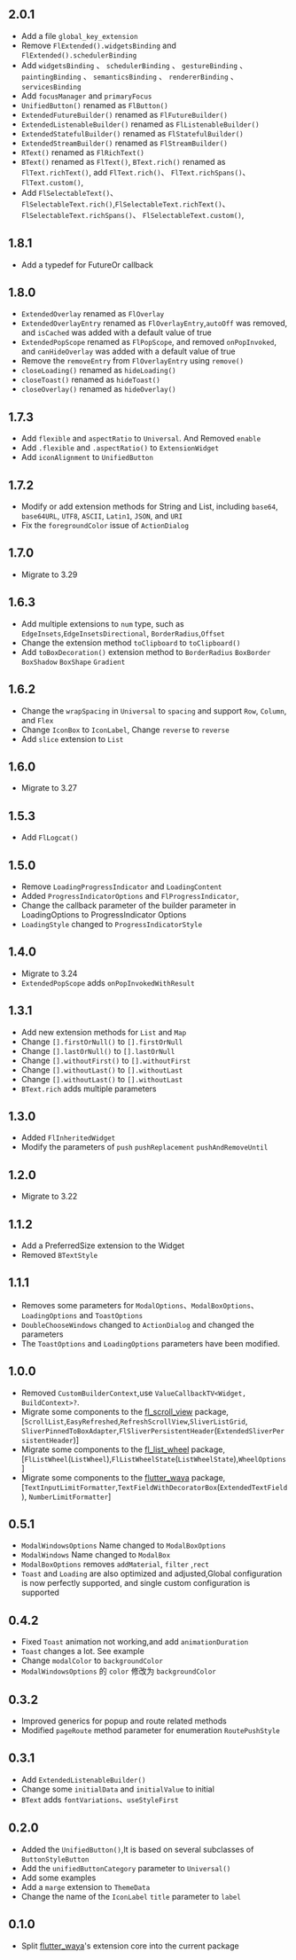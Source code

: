 ## 2.0.1
* Add a file `global_key_extension`
* Remove `FlExtended().widgetsBinding` and `FlExtended().schedulerBinding`
* Add `widgetsBinding` 、 `schedulerBinding` 、 `gestureBinding` 、 `paintingBinding` 、
  `semanticsBinding` 、 `rendererBinding` 、 `servicesBinding`
* Add `focusManager` and `primaryFocus`
* `UnifiedButton()` renamed as `FlButton()`
* `ExtendedFutureBuilder()` renamed as `FlFutureBuilder()`
* `ExtendedListenableBuilder()` renamed as `FlListenableBuilder()`
* `ExtendedStatefulBuilder()` renamed as `FlStatefulBuilder()`
* `ExtendedStreamBuilder()` renamed as `FlStreamBuilder()`
* `RText()` renamed as `FlRichText()`
* `BText()` renamed as `FlText()`, `BText.rich()` renamed as `FlText.richText()`, add `FlText.rich()`、
  `FlText.richSpans()`、`FlText.custom()`,
* Add `FlSelectableText()`、`FlSelectableText.rich()`,`FlSelectableText.richText()`、`FlSelectableText.richSpans()`、
  `FlSelectableText.custom()`,

## 1.8.1

* Add a typedef for FutureOr callback

## 1.8.0

* `ExtendedOverlay` renamed as `FlOverlay`
* `ExtendedOverlayEntry` renamed as `FlOverlayEntry`,`autoOff` was removed, and `isCached` was added
  with a default value of true
* `ExtendedPopScope` renamed as `FlPopScope`, and removed `onPopInvoked`, and `canHideOverlay` was
  added with a default value of true
* Remove the `removeEntry` from `FlOverlayEntry` using `remove()`
* `closeLoading()` renamed as `hideLoading()`
* `closeToast()` renamed as `hideToast()`
* `closeOverlay()` renamed as `hideOverlay()`

## 1.7.3

* Add `flexible` and `aspectRatio` to `Universal`. And Removed `enable`
* Add `.flexible` and `.aspectRatio()` to `ExtensionWidget`
* Add `iconAlignment` to `UnifiedButton`

## 1.7.2

* Modify or add extension methods for String and List<int>, including `base64`, `base64URL`, `UTF8`,
  `ASCII`, `Latin1`, `JSON`, and `URI`
* Fix the `foregroundColor` issue of `ActionDialog`

## 1.7.0

* Migrate to 3.29

## 1.6.3

* Add multiple extensions to `num` type, such as `EdgeInsets`,`EdgeInsetsDirectional`,
  `BorderRadius`,`Offset`
* Change the extension method `toClipboard` to `toClipboard()`
* Add `toBoxDecoration()` extension method to `BorderRadius` `BoxBorder` `BoxShadow` `BoxShape`
  `Gradient`

## 1.6.2

* Change the `wrapSpacing` in `Universal` to `spacing` and support `Row`, `Column`, and `Flex`
* Change `IconBox` to `IconLabel`, Change `reverse` to `reverse`
* Add `slice` extension to `List`

## 1.6.0

* Migrate to 3.27

## 1.5.3

* Add `FlLogcat()`

## 1.5.0

* Remove `LoadingProgressIndicator` and `LoadingContent`
* Added `ProgressIndicatorOptions` and `FlProgressIndicator`,
* Change the callback parameter of the builder parameter in LoadingOptions to ProgressIndicator
  Options
* `LoadingStyle` changed to `ProgressIndicatorStyle`

## 1.4.0

* Migrate to 3.24
* `ExtendedPopScope` adds `onPopInvokedWithResult`

## 1.3.1

* Add new extension methods for `List` and `Map`
* Change `[].firstOrNull()` to `[].firstOrNull`
* Change `[].lastOrNull()` to `[].lastOrNull`
* Change `[].withoutFirst()` to `[].withoutFirst`
* Change `[].withoutLast()` to `[].withoutLast`
* Change `[].withoutLast()` to `[].withoutLast`
* `BText.rich` adds multiple parameters

## 1.3.0

* Added `FlInheritedWidget`
* Modify the parameters of `push` `pushReplacement` `pushAndRemoveUntil`

## 1.2.0

* Migrate to 3.22

## 1.1.2

* Add a PreferredSize extension to the Widget
* Removed `BTextStyle`

## 1.1.1

* Removes some parameters for `ModalOptions`、`ModalBoxOptions`、`LoadingOptions` and `ToastOptions`
* `DoubleChooseWindows` changed to `ActionDialog` and changed the parameters
* The `ToastOptions` and `LoadingOptions` parameters have been modified.

## 1.0.0

* Removed `CustomBuilderContext`,use  `ValueCallbackTV<Widget, BuildContext>?`.
* Migrate some components to the [fl_scroll_view](https://pub.dev/packages/fl_scroll_view)
  package,[`ScrollList`,`EasyRefreshed`,`RefreshScrollView`,`SliverListGrid`,
  `SliverPinnedToBoxAdapter`,`FlSliverPersistentHeader`(`ExtendedSliverPersistentHeader`)]
* Migrate some components to the [fl_list_wheel](https://pub.dev/packages/fl_list_wheel)
  package,[`FlListWheel`(`ListWheel`),`FlListWheelState`(`ListWheelState`),`WheelOptions`]
* Migrate some components to the [flutter_waya](https://pub.dev/packages/flutter_waya)
  package,[`TextInputLimitFormatter`,`TextFieldWithDecoratorBox`(`ExtendedTextField`),
  `NumberLimitFormatter`]

## 0.5.1

* `ModalWindowsOptions` Name changed to `ModalBoxOptions`
* `ModalWindows` Name changed to `ModalBox`
* `ModalBoxOptions` removes `addMaterial`, `filter` ,`rect`
* `Toast` and `Loading` are also optimized and adjusted,Global configuration is now perfectly
  supported, and single custom configuration is supported

## 0.4.2

* Fixed `Toast` animation not working,and add `animationDuration`
* `Toast` changes a lot. See example
* Change `modalColor` to `backgroundColor`
* `ModalWindowsOptions` 的 `color` 修改为 `backgroundColor`

## 0.3.2

* Improved generics for popup and route related methods
* Modified `pageRoute` method parameter for enumeration `RoutePushStyle`

## 0.3.1

* Add `ExtendedListenableBuilder()`
* Change some `initialData` and `initialValue` to initial
* `BText` adds `fontVariations`、`useStyleFirst`

## 0.2.0

* Added the `UnifiedButton()`,It is based on several subclasses of `ButtonStyleButton`
* Add the `unifiedButtonCategory` parameter to `Universal()`
* Add some examples
* Add a `marge` extension to `ThemeData`
* Change the name of the `IconLabel` `title` parameter to `label`

## 0.1.0

* Split [flutter_waya](https://pub.dev/packages/flutter_waya)'s extension core into the current
  package
